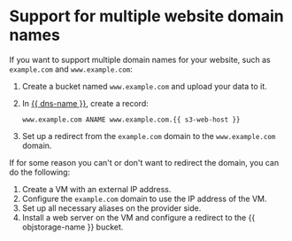 # Support for multiple website domain names

If you want to support multiple domain names for your website, such as `example.com` and `www.example.com`:

1. Create a bucket named `www.example.com` and upload your data to it.
1. In [{{ dns-name }}](../../../dns/operations/resource-record-create.md), create a record:

    ```
    www.example.com ANAME www.example.com.{{ s3-web-host }}
    ```

3. Set up a redirect from the `example.com` domain to the `www.example.com` domain.

If for some reason you can't or don't want to redirect the domain, you can do the following:

1. Create a VM with an external IP address.
2. Configure the `example.com` domain to use the IP address of the VM.
3. Set up all necessary aliases on the provider side.
4. Install a web server on the VM and configure a redirect to the {{ objstorage-name }} bucket.
